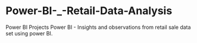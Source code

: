 # Power-BI-_-Retail-Data-Analysis
Power BI Projects 
Power BI - Insights and observations from retail sale data set using power BI.
